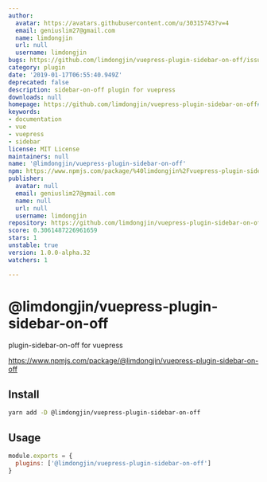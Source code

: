 ```yaml
---
author:
  avatar: https://avatars.githubusercontent.com/u/30315743?v=4
  email: geniuslim27@gmail.com
  name: limdongjin
  url: null
  username: limdongjin
bugs: https://github.com/limdongjin/vuepress-plugin-sidebar-on-off/issues
category: plugin
date: '2019-01-17T06:55:40.949Z'
deprecated: false
description: sidebar-on-off plugin for vuepress
downloads: null
homepage: https://github.com/limdongjin/vuepress-plugin-sidebar-on-off#readme
keywords:
- documentation
- vue
- vuepress
- sidebar
license: MIT License
maintainers: null
name: '@limdongjin/vuepress-plugin-sidebar-on-off'
npm: https://www.npmjs.com/package/%40limdongjin%2Fvuepress-plugin-sidebar-on-off
publisher:
  avatar: null
  email: geniuslim27@gmail.com
  name: null
  url: null
  username: limdongjin
repository: https://github.com/limdongjin/vuepress-plugin-sidebar-on-off
score: 0.3061487226961659
stars: 1
unstable: true
version: 1.0.0-alpha.32
watchers: 1

---
```


# @limdongjin/vuepress-plugin-sidebar-on-off

plugin-sidebar-on-off for vuepress

https://www.npmjs.com/package/@limdongjin/vuepress-plugin-sidebar-on-off

## Install

```bash
yarn add -D @limdongjin/vuepress-plugin-sidebar-on-off
```

## Usage

```js
module.exports = {
  plugins: ['@limdongjin/vuepress-plugin-sidebar-on-off']
}
```
